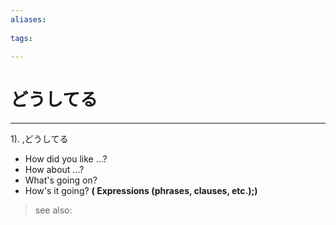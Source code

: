 ```yaml
---
aliases:
    
tags:
    
---
```


# どうしてる
---
1).
,どうしてる

- How did you like ...?
- How about ...?
- What's going on?
- How's it going?
**( Expressions (phrases, clauses, etc.);)**
> see also: 
            